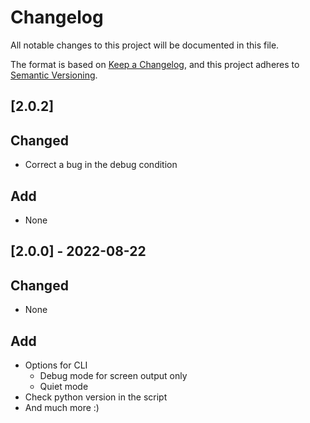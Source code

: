 # Changelog

All notable changes to this project will be documented in this file.

The format is based on [Keep a Changelog](https://keepachangelog.com/en/1.0.0/),
and this project adheres to [Semantic Versioning](https://semver.org/spec/v2.0.0.html).

## [2.0.2]

## Changed

- Correct a bug in the debug condition 

## Add

- None 

## [2.0.0] - 2022-08-22

## Changed

- None 

## Add

- Options for CLI
  - Debug mode for screen output only 
  - Quiet mode
- Check python version in the script
- And much more :)  